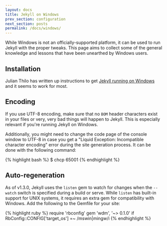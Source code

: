 ```yaml
---
layout: docs
title: Jekyll on Windows
prev_section: configuration
next_section: posts
permalink: /docs/windows/
---
```


While Windows is not an officially-supported platform, it can be used to run
Jekyll with the proper tweaks. This page aims to collect some of the general
knowledge and lessons that have been unearthed by Windows users.

## Installation

Julian Thilo has written up instructions to get
[Jekyll running on Windows][windows-installation] and it seems to work for most.

## Encoding

If you use UTF-8 encoding, make sure that no `BOM` header
characters exist in your files or very, very bad things will happen to
Jekyll. This is especially relevant if you're running Jekyll on Windows.

Additionally, you might need to change the code page of the console window to UTF-8
in case you get a "Liquid Exception: Incompatible character encoding" error during
the site generation process. It can be done with the following command:

{% highlight bash %}
$ chcp 65001
{% endhighlight %}

[windows-installation]: http://jekyll-windows.juthilo.com/

## Auto-regeneration

As of v1.3.0, Jekyll uses the `listen` gem to watch for changes when the
`--watch` switch is specified during a build or serve. While `listen` has
built-in support for UNIX systems, it requires an extra gem for compatibility
with Windows. Add the following to the Gemfile for your site:

{% highlight ruby %}
require 'rbconfig'
gem 'wdm', '~> 0.1.0' if RbConfig::CONFIG['target_os'] =~ /mswin|mingw/i
{% endhighlight %}
